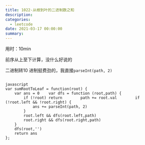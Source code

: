 ```yaml
---
title: 1022-从根到叶的二进制数之和
description: 
categories:
  - leetcode
date: 2021-03-17 00:00:00
summary: 
---
```


用时：10min

前序从上至下计算，没什么好说的

二进制转10 进制挺费劲的，我直接`parseInt(path, 2)`

```

javascript
var sumRootToLeaf = function(root) {
    var ans = 0    var dfs = function (root,path) {
        if (!root) return        path += root.val        if (!root.left && !root.right) {
            ans += parseInt(path, 2)
        }
        root.left && dfs(root.left,path)
        root.right && dfs(root.right,path)
    }
    dfs(root,'')
    return ans
};
```

